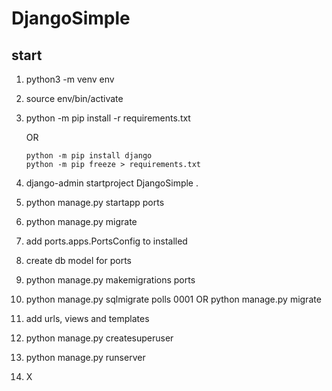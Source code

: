 # DjangoSimple

## start

1. python3 -m venv env

2. source env/bin/activate

3. python -m pip install -r requirements.txt

    OR

    ```shell
    python -m pip install django
    python -m pip freeze > requirements.txt
    ```

4. django-admin startproject DjangoSimple .

5. python manage.py startapp ports

6. python manage.py migrate

7. add ports.apps.PortsConfig to installed

8. create db model for ports

9. python manage.py makemigrations ports

10. python manage.py sqlmigrate polls 0001 OR python manage.py migrate

11. add urls, views and templates

12. python manage.py createsuperuser

13. python manage.py runserver

14. X
